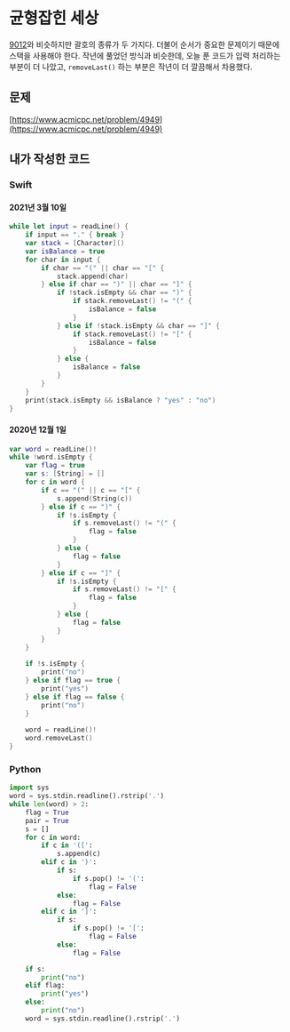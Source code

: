 # 균형잡힌 세상
[9012](https://www.acmicpc.net/problem/9012)와 비슷하지만 괄호의 종류가 두 가지다. 더불어 순서가 중요한 문제이기 때문에 스택을 사용해야 한다. 작년에 풀었던 방식과 비슷한데, 오늘 푼 코드가 입력 처리하는 부분이 더 나았고, `removeLast()` 하는 부분은 작년이 더 깔끔해서 차용했다.

## 문제
[https://www.acmicpc.net/problem/4949](https://www.acmicpc.net/problem/4949)
## 내가 작성한 코드
### Swift
#### 2021년 3월 10일
```swift
while let input = readLine() {
    if input == "." { break }
    var stack = [Character]()
    var isBalance = true
    for char in input {
        if char == "(" || char == "[" {
            stack.append(char)
        } else if char == ")" || char == "]" {
            if !stack.isEmpty && char == ")" {
                if stack.removeLast() != "(" {
                    isBalance = false
                }
            } else if !stack.isEmpty && char == "]" {
                if stack.removeLast() != "[" {
                    isBalance = false
                }
            } else {
                isBalance = false
            }
        }
    }
    print(stack.isEmpty && isBalance ? "yes" : "no")
}
```
#### 2020년 12월 1일
```swift
var word = readLine()!
while !word.isEmpty {
    var flag = true
    var s: [String] = []
    for c in word {
        if c == "(" || c == "[" {
            s.append(String(c))
        } else if c == ")" {
            if !s.isEmpty {
                if s.removeLast() != "(" {
                    flag = false
                }
            } else {
                flag = false
            }
        } else if c == "]" {
            if !s.isEmpty {
                if s.removeLast() != "[" {
                    flag = false
                }
            } else {
                flag = false
            }
        }
    }
    
    if !s.isEmpty {
        print("no")
    } else if flag == true {
        print("yes")
    } else if flag == false {
        print("no")
    }
    
    word = readLine()!
    word.removeLast()
}
```
### Python
```python
import sys
word = sys.stdin.readline().rstrip('.')
while len(word) > 2:
    flag = True
    pair = True
    s = []
    for c in word:
        if c in '([':
            s.append(c)
        elif c in ')':
            if s:
                if s.pop() != '(':
                    flag = False
            else:
                flag = False
        elif c in ']':
            if s:
                if s.pop() != '[':
                    flag = False
            else:
                flag = False

    if s:
        print("no")
    elif flag:
        print("yes")
    else:
        print("no")
    word = sys.stdin.readline().rstrip('.')
```